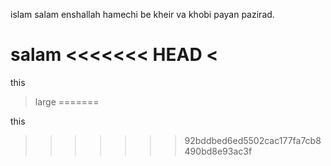 islam salam enshallah hamechi be kheir va khobi payan pazirad.

salam
<<<<<<< HEAD
<
=======
this
>large
=======

this

>>>>>>> 92bddbed6ed5502cac177fa7cb8490bd8e93ac3f
